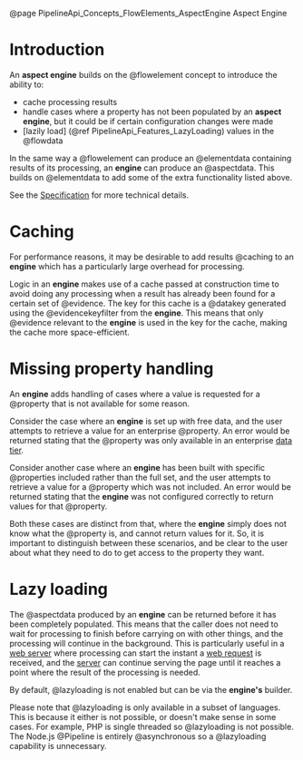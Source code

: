 @page PipelineApi_Concepts_FlowElements_AspectEngine Aspect Engine

# Introduction

An **aspect engine** builds on the @flowelement concept to introduce the ability to:
* cache processing results
* handle cases where a property has not been populated by an **aspect engine**, but it could be if certain configuration changes were made
* [lazily load] (@ref PipelineApi_Features_LazyLoading) values in the @flowdata

In the same way a @flowelement can produce an @elementdata containing results of its processing, an 
**engine** can produce an @aspectdata. This builds on @elementdata to add some of the extra functionality
listed above.

See the
[Specification](https://github.com/51Degrees/specifications/blob/main/pipeline-specification/conceptual-overview.md#aspect-engine)
for more technical details.

# Caching

For performance reasons, it may be desirable to add results @caching to an **engine** which has a particularly large overhead for 
processing.

Logic in an **engine** makes use of a cache passed at construction time to avoid doing any processing when a result has already been found
for a certain set of @evidence. The key for this cache is a @datakey generated using the @evidencekeyfilter from the **engine**.
This means that only @evidence relevant to the **engine** is used in the key for the cache, making the cache more space-efficient.


# Missing property handling

An **engine** adds handling of cases where a value is requested for a @property that is not available for some reason.

Consider the case where an **engine** is set up with free data, and the user attempts to retrieve a value for an enterprise @property.
An error would be returned stating that the @property was only available in an enterprise [data tier](@term{DataTier}).

Consider another case where an **engine** has been built with specific @properties included rather than the full set, and the user
attempts to retrieve a value for a @property which was not included. An error would be returned stating that the **engine** was not
configured correctly to return values for that @property.

Both these cases are distinct from that, where the **engine** simply does not know what the @property is, and cannot return values
for it. So, it is important to distinguish between these scenarios, and be clear to the user about what they need to do to get 
access to the property they want.


# Lazy loading

The @aspectdata produced by an **engine** can be returned before it has been completely populated. This means that the caller does not
need to wait for processing to finish before carrying on with other things, and the processing will continue in the background. This is
particularly useful in a [web server](@term{WebServer}) where processing can start the instant a [web request](@term{WebRequest}) is
received, and the [server](@term{WebServer}) can continue serving the page until it reaches a point where the result of the processing
is needed.

By default, @lazyloading is not enabled but can be via the **engine's** builder.

Please note that @lazyloading is only available in a subset of languages. This is because it either is not possible, or doesn't make sense
in some cases.
For example, PHP is single threaded so @lazyloading is not possible.
The Node.js @Pipeline is entirely @asynchronous so a @lazyloading capability is unnecessary.
